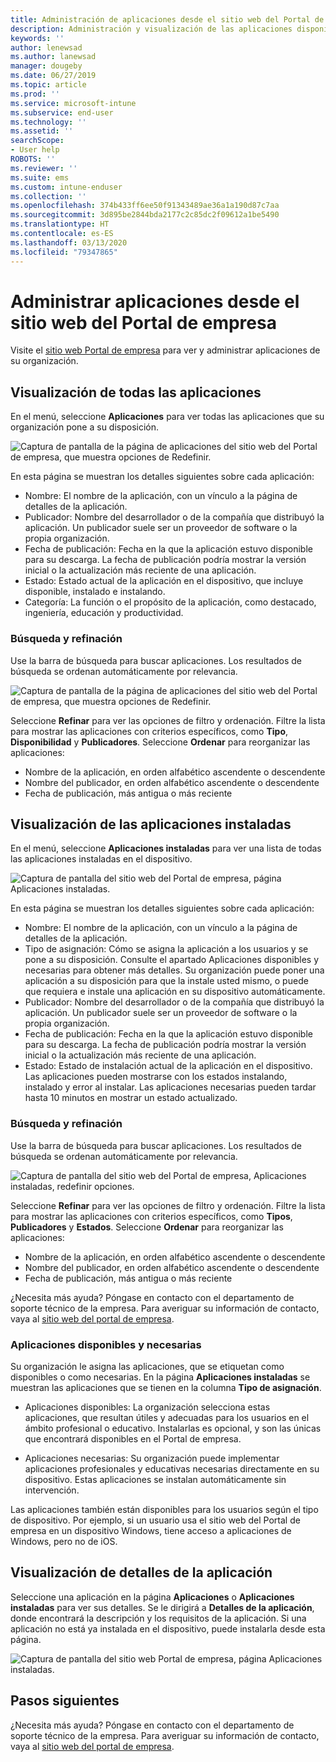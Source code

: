 ```yaml
---
title: Administración de aplicaciones desde el sitio web del Portal de empresa de Intune
description: Administración y visualización de las aplicaciones disponibles e instaladas
keywords: ''
author: lenewsad
ms.author: lanewsad
manager: dougeby
ms.date: 06/27/2019
ms.topic: article
ms.prod: ''
ms.service: microsoft-intune
ms.subservice: end-user
ms.technology: ''
ms.assetid: ''
searchScope:
- User help
ROBOTS: ''
ms.reviewer: ''
ms.suite: ems
ms.custom: intune-enduser
ms.collection: ''
ms.openlocfilehash: 374b433ff6ee50f91343489ae36a1a190d87c7aa
ms.sourcegitcommit: 3d895be2844bda2177c2c85dc2f09612a1be5490
ms.translationtype: HT
ms.contentlocale: es-ES
ms.lasthandoff: 03/13/2020
ms.locfileid: "79347865"
---
```

# <a name="manage-apps-from-the-company-portal-website"></a>Administrar aplicaciones desde el sitio web del Portal de empresa 
Visite el [sitio web Portal de empresa](https://portal.manage.microsoft.com) para ver y administrar aplicaciones de su organización. 

## <a name="view-all-apps"></a>Visualización de todas las aplicaciones  
En el menú, seleccione **Aplicaciones** para ver todas las aplicaciones que su organización pone a su disposición. 

   ![Captura de pantalla de la página de aplicaciones del sitio web del Portal de empresa, que muestra opciones de Redefinir.](./media/intune-view-apps-1907.png)  

En esta página se muestran los detalles siguientes sobre cada aplicación:  

* Nombre: El nombre de la aplicación, con un vínculo a la página de detalles de la aplicación.
* Publicador: Nombre del desarrollador o de la compañía que distribuyó la aplicación. Un publicador suele ser un proveedor de software o la propia organización.  
* Fecha de publicación: Fecha en la que la aplicación estuvo disponible para su descarga. La fecha de publicación podría mostrar la versión inicial o la actualización más reciente de una aplicación.
* Estado: Estado actual de la aplicación en el dispositivo, que incluye disponible, instalado e instalando. 
* Categoría: La función o el propósito de la aplicación, como destacado, ingeniería, educación y productividad.  

### <a name="search-and-refine"></a>Búsqueda y refinación   

Use la barra de búsqueda para buscar aplicaciones. Los resultados de búsqueda se ordenan automáticamente por relevancia.  

   ![Captura de pantalla de la página de aplicaciones del sitio web del Portal de empresa, que muestra opciones de Redefinir.](./media/intune-refine-all-apps-1907.png)  

Seleccione **Refinar** para ver las opciones de filtro y ordenación. Filtre la lista para mostrar las aplicaciones con criterios específicos, como **Tipo**, **Disponibilidad** y **Publicadores**. Seleccione **Ordenar** para reorganizar las aplicaciones:

* Nombre de la aplicación, en orden alfabético ascendente o descendente 
* Nombre del publicador, en orden alfabético ascendente o descendente 
* Fecha de publicación, más antigua o más reciente  

## <a name="view-installed-apps"></a>Visualización de las aplicaciones instaladas  
En el menú, seleccione **Aplicaciones instaladas** para ver una lista de todas las aplicaciones instaladas en el dispositivo.  

   ![Captura de pantalla del sitio web del Portal de empresa, página Aplicaciones instaladas.](./media/intune-installed-apps-1907.png)  


En esta página se muestran los detalles siguientes sobre cada aplicación:  

* Nombre: El nombre de la aplicación, con un vínculo a la página de detalles de la aplicación.
* Tipo de asignación: Cómo se asigna la aplicación a los usuarios y se pone a su disposición. Consulte el apartado Aplicaciones disponibles y necesarias para obtener más detalles. Su organización puede poner una aplicación a su disposición para que la instale usted mismo, o puede que requiera e instale una aplicación en su dispositivo automáticamente.  
* Publicador: Nombre del desarrollador o de la compañía que distribuyó la aplicación. Un publicador suele ser un proveedor de software o la propia organización.  
* Fecha de publicación: Fecha en la que la aplicación estuvo disponible para su descarga. La fecha de publicación podría mostrar la versión inicial o la actualización más reciente de una aplicación.
* Estado: Estado de instalación actual de la aplicación en el dispositivo. Las aplicaciones pueden mostrarse con los estados instalando, instalado y error al instalar. Las aplicaciones necesarias pueden tardar hasta 10 minutos en mostrar un estado actualizado.  

### <a name="search-and-refine"></a>Búsqueda y refinación  

Use la barra de búsqueda para buscar aplicaciones. Los resultados de búsqueda se ordenan automáticamente por relevancia.  

   ![Captura de pantalla del sitio web del Portal de empresa, Aplicaciones instaladas, redefinir opciones.](./media/intune-installed-refine-1907.png)  

Seleccione **Refinar** para ver las opciones de filtro y ordenación. Filtre la lista para mostrar las aplicaciones con criterios específicos, como **Tipos**, **Publicadores** y **Estados**. Seleccione **Ordenar** para reorganizar las aplicaciones:

* Nombre de la aplicación, en orden alfabético ascendente o descendente  
* Nombre del publicador, en orden alfabético ascendente o descendente  
* Fecha de publicación, más antigua o más reciente  

¿Necesita más ayuda? Póngase en contacto con el departamento de soporte técnico de la empresa. Para averiguar su información de contacto, vaya al [sitio web del portal de empresa](https://go.microsoft.com/fwlink/?linkid=2010980).  

### <a name="available-and-required-apps"></a>Aplicaciones disponibles y necesarias
Su organización le asigna las aplicaciones, que se etiquetan como disponibles o como necesarias. En la página **Aplicaciones instaladas** se muestran las aplicaciones que se tienen en la columna **Tipo de asignación**. 


* Aplicaciones disponibles: La organización selecciona estas aplicaciones, que resultan útiles y adecuadas para los usuarios en el ámbito profesional o educativo. Instalarlas es opcional, y son las únicas que encontrará disponibles en el Portal de empresa. 

* Aplicaciones necesarias: Su organización puede implementar aplicaciones profesionales y educativas necesarias directamente en su dispositivo. Estas aplicaciones se instalan automáticamente sin intervención. 

Las aplicaciones también están disponibles para los usuarios según el tipo de dispositivo. Por ejemplo, si un usuario usa el sitio web del Portal de empresa en un dispositivo Windows, tiene acceso a aplicaciones de Windows, pero no de iOS.  

## <a name="view-app-details"></a>Visualización de detalles de la aplicación  
Seleccione una aplicación en la página **Aplicaciones** o **Aplicaciones instaladas** para ver sus detalles. Se le dirigirá a **Detalles de la aplicación**, donde encontrará la descripción y los requisitos de la aplicación. Si una aplicación no está ya instalada en el dispositivo, puede instalarla desde esta página. 


   ![Captura de pantalla del sitio web Portal de empresa, página Aplicaciones instaladas.](./media/intune-app-details-1907.png)  

## <a name="next-steps"></a>Pasos siguientes
¿Necesita más ayuda? Póngase en contacto con el departamento de soporte técnico de la empresa. Para averiguar su información de contacto, vaya al [sitio web del portal de empresa](https://go.microsoft.com/fwlink/?linkid=2010980).  
